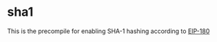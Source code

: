 # sha1

This is the precompile for enabling SHA-1 hashing according to [EIP-180](https://github.com/ethereum/EIPs/issues/180)
